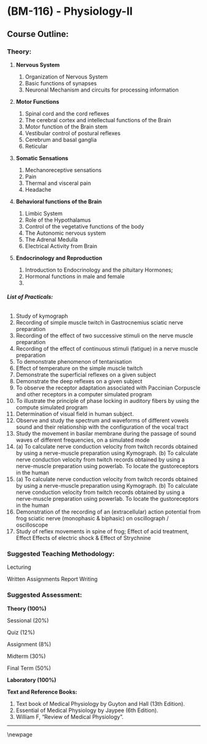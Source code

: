 # **(BM-116) - Physiology-II**

## **Course Outline:**
### **Theory:**

1. **Nervous System**
   1. Organization of Nervous System
   1. Basic functions of synapses
   1. Neuronal Mechanism and circuits for processing information
1. **Motor Functions**
   1. Spinal cord and the cord reflexes
   1. The cerebral cortex and intellectual functions of the Brain
   1. Motor function of the Brain stem
   1. Vestibular control of postural reflexes
   1. Cerebrum and basal ganglia
   2. Reticular

2. **Somatic Sensations**
   1. Mechanoreceptive sensations
   2. Pain
   3. Thermal and visceral pain
   4. Headache
3. **Behavioral functions of the Brain**
   1. Limbic System
   2. Role of the Hypothalamus
   3. Control of the vegetative functions of the body
   4. The Autonomic nervous system
   5. The Adrenal Medulla
   6. Electrical Activity from Brain
4. **Endocrinology and Reproduction**
   1. Introduction to Endocrinology and the pituitary Hormones;
   2. Hormonal functions in male and female
   3. 
###### **List of Practicals:**
1. Study of kymograph
1. Recording of simple muscle twitch in Gastrocnemius sciatic nerve preparation
1. Recording of the effect of two successive stimuli on the nerve muscle preparation
1. Recording of the effect of continuous stimuli (fatigue) in a nerve muscle preparation
1. To demonstrate phenomenon of tentanisation
1. Effect of temperature on the simple muscle twitch
1. Demonstrate the superficial reflexes on a given subject
1. Demonstrate the deep reflexes on a given subject
1. To observe the receptor adaptation associated with Paccinian Corpuscle and other receptors in a computer simulated program
1. To illustrate the principle of phase locking in auditory fibers by using the compute simulated program
1. Determination of visual field in human subject.
1. Observe and study the spectrum and waveforms of different vowels sound and their relationship with the configuration of the vocal tract
1. Study the movement in basilar membrane during the passage of sound waves of different frequencies, on a simulated mode
1. (a) To calculate nerve conduction velocity from twitch records obtained by using a nerve-muscle preparation using Kymograph. (b) To calculate nerve conduction velocity from twitch records obtained by using a nerve-muscle preparation using powerlab. To locate the gustoreceptors in the human
1. (a) To calculate nerve conduction velocity from twitch records obtained by using a nerve-muscle preparation using Kymograph. (b) To calculate nerve conduction velocity from twitch records obtained by using a nerve-muscle preparation using powerlab. To locate the gustoreceptors in the human
1. Demonstration of the recording of an (extracellular) action potential from frog sciatic nerve (monophasic & biphasic) on oscillograph / oscilloscope
1. Study of reflex movements in spine of frog; Effect of acid treatment, Effect Effects of electric shock & Effect of Strychnine
### **Suggested Teaching Methodology:**
Lecturing

Written Assignments Report Writing
### **Suggested Assessment:**
**Theory (100%)**

Sessional (20%)

Quiz (12%)

Assignment (8%)

Midterm (30%)

Final Term (50%)

**Laboratory (100%)**

**Text and Reference Books:**

1. Text book of Medical Physiology by Guyton and Hall (13th Edition).
1. Essential of Medical Physiology by Jaypee (6th Edition).
1. William F, “Review of Medical Physiology”.

___
\newpage